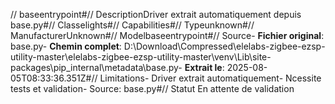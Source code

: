 // baseentrypoint#// DescriptionDriver extrait automatiquement depuis base.py#// Classelights#// Capabilities#// Typeunknown#// ManufacturerUnknown#// Modelbaseentrypoint#// Source- **Fichier original**: base.py- **Chemin complet**: D:\Download\Compressed\elelabs-zigbee-ezsp-utility-master\elelabs-zigbee-ezsp-utility-master\venv\Lib\site-packages\pip\_internal\metadata\base.py- **Extrait le**: 2025-08-05T08:33:36.351Z#// Limitations- Driver extrait automatiquement- Ncessite tests et validation- Source: base.py#// Statut En attente de validation
